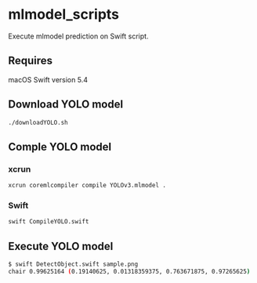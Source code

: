 # mlmodel_scripts

Execute mlmodel prediction on Swift script.

## Requires

macOS
Swift version 5.4

## Download YOLO model

```bash
./downloadYOLO.sh
```

## Comple YOLO model

### xcrun

```bash
xcrun coremlcompiler compile YOLOv3.mlmodel .
```

### Swift

```bash
swift CompileYOLO.swift
```

## Execute YOLO model

```bash
$ swift DetectObject.swift sample.png
chair 0.99625164 (0.19140625, 0.01318359375, 0.763671875, 0.97265625)
```
